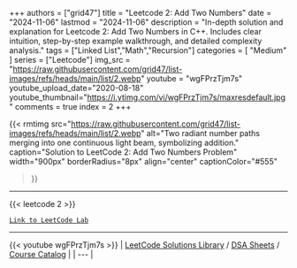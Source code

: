 
+++
authors = ["grid47"]
title = "Leetcode 2: Add Two Numbers"
date = "2024-11-06"
lastmod = "2024-11-06"
description = "In-depth solution and explanation for Leetcode 2: Add Two Numbers in C++. Includes clear intuition, step-by-step example walkthrough, and detailed complexity analysis."
tags = ["Linked List","Math","Recursion"]
categories = [
    "Medium"
]
series = ["Leetcode"]
img_src = "https://raw.githubusercontent.com/grid47/list-images/refs/heads/main/list/2.webp"
youtube = "wgFPrzTjm7s"
youtube_upload_date="2020-08-18"
youtube_thumbnail="https://i.ytimg.com/vi/wgFPrzTjm7s/maxresdefault.jpg"
comments = true
index = 2
+++


{{< rmtimg 
    src="https://raw.githubusercontent.com/grid47/list-images/refs/heads/main/list/2.webp" 
    alt="Two radiant number paths merging into one continuous light beam, symbolizing addition."
    caption="Solution to LeetCode 2: Add Two Numbers Problem"
    width="900px"
    borderRadius="8px"
    align="center" 
    captionColor="#555"
>}}
---
{{< leetcode 2 >}}

[`Link to LeetCode Lab`](https://leetcode.com/problems/add-two-numbers/description/)

---
{{< youtube wgFPrzTjm7s >}}
| [LeetCode Solutions Library](https://grid47.xyz/leetcode/) / [DSA Sheets](https://grid47.xyz/sheets/) / [Course Catalog](https://grid47.xyz/courses/) |
| --- |
